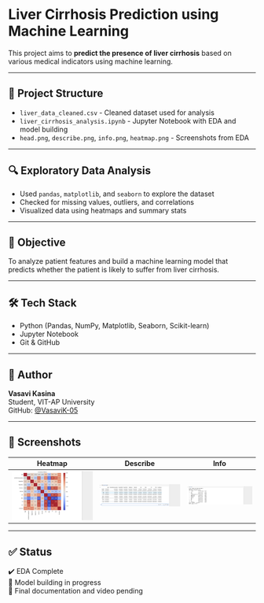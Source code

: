 # Liver Cirrhosis Prediction using Machine Learning

This project aims to **predict the presence of liver cirrhosis** based on various medical indicators using machine learning.

---

## 📁 Project Structure

- `liver_data_cleaned.csv` - Cleaned dataset used for analysis
- `liver_cirrhosis_analysis.ipynb` - Jupyter Notebook with EDA and model building
- `head.png`, `describe.png`, `info.png`, `heatmap.png` - Screenshots from EDA

---

## 🔍 Exploratory Data Analysis

- Used `pandas`, `matplotlib`, and `seaborn` to explore the dataset
- Checked for missing values, outliers, and correlations
- Visualized data using heatmaps and summary stats

---

## 🔬 Objective

To analyze patient features and build a machine learning model that predicts whether the patient is likely to suffer from liver cirrhosis.

---

## 🛠️ Tech Stack

- Python (Pandas, NumPy, Matplotlib, Seaborn, Scikit-learn)
- Jupyter Notebook
- Git & GitHub

---

## 👤 Author

**Vasavi Kasina**  
Student, VIT-AP University  
GitHub: [@VasaviK-05](https://github.com/VasaviK-05)

---

## 📸 Screenshots

| Heatmap | Describe | Info |
|--------|----------|------|
| ![heatmap](heatmap.png) | ![describe](describe.png) | ![info](info.png) |

---

## ✅ Status

✔️ EDA Complete  
🚧 Model building in progress  
📝 Final documentation and video pending
